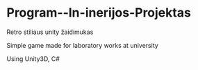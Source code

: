 # Program--In-inerijos-Projektas
Retro stiliaus unity žaidimukas

Simple game made for laboratory works at university

Using Unity3D, C#
